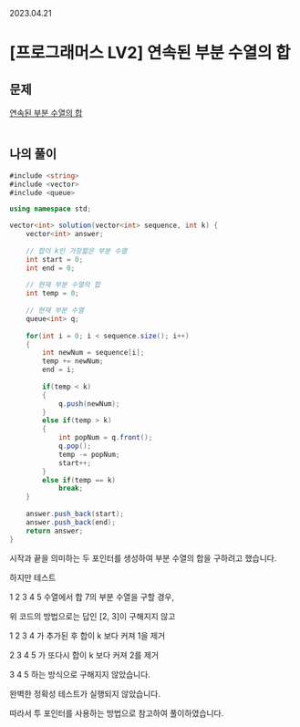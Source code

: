 2023.04.21

# __[프로그래머스 LV2] 연속된 부분 수열의 합__



## __문제__

[연속된 부분 수열의 합](https://school.programmers.co.kr/learn/courses/30/lessons/178870)<br><Br>

## __나의 풀이__

```c#
#include <string>
#include <vector>
#include <queue>

using namespace std;

vector<int> solution(vector<int> sequence, int k) {
    vector<int> answer;
    
    // 합이 k인 가장짧은 부분 수열
    int start = 0;
    int end = 0;
    
    // 현재 부분 수열의 합 
    int temp = 0;
    
    // 현재 부분 수열
    queue<int> q;
    
    for(int i = 0; i < sequence.size(); i++)
    {
        int newNum = sequence[i];
        temp += newNum;
        end = i;
        
        if(temp < k)
        {
            q.push(newNum);
        }
        else if(temp > k)
        {
            int popNum = q.front();
            q.pop();
            temp -= popNum;
            start++;
        }
        else if(temp == k)
            break;
    }
    
    answer.push_back(start);
    answer.push_back(end);
    return answer;
}
```

시작과 끝을 의미하는 두 포인터를 생성하여 부분 수열의 합을 구하려고 했습니다.

하지만 테스트 

1 2 3 4 5 수열에서 합 7의 부분 수열을 구할 경우,

위 코드의 방법으로는 답인 [2, 3]이 구해지지 않고 

1 2 3 4 가 추가된 후 합이 k 보다 커져 1을 제거

2 3 4 5 가 또다시 합이 k 보다 커져 2를 제거

3 4 5 하는 방식으로 구해지지 않았습니다.

완벽한 정확성 테스트가 실행되지 않았습니다.

따라서 투 포인터를 사용하는 방법으로 참고하여 풀이하였습니다.



